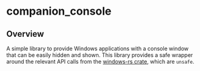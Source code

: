 # companion_console

## Overview

A simple library to provide Windows applications with a console window that can be easily hidden and shown.
This library provides a safe wrapper around the relevant API calls from the [windows-rs crate](https://github.com/microsoft/windows-rs), which are `unsafe`.